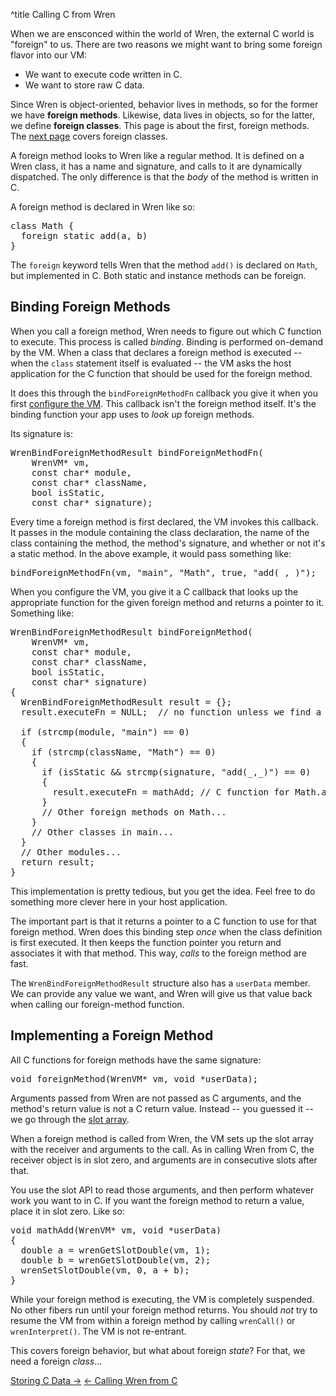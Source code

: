 ^title Calling C from Wren

When we are ensconced within the world of Wren, the external C world is
"foreign" to us. There are two reasons we might want to bring some foreign
flavor into our VM:

* We want to execute code written in C.
* We want to store raw C data.

Since Wren is object-oriented, behavior lives in methods, so for the former we
have **foreign methods**. Likewise, data lives in objects, so for the latter, we
define **foreign classes**. This page is about the first, foreign methods. The
[next page][] covers foreign classes.

[next page]: /embedding/storing-c-data.html

A foreign method looks to Wren like a regular method. It is defined on a Wren
class, it has a name and signature, and calls to it are dynamically dispatched.
The only difference is that the *body* of the method is written in C.

A foreign method is declared in Wren like so:

<pre class="snippet">
class Math {
  foreign static add(a, b)
}
</pre>

The `foreign` keyword tells Wren that the method `add()` is declared on `Math`,
but implemented in C. Both static and instance methods can be foreign.

## Binding Foreign Methods

When you call a foreign method, Wren needs to figure out which C function to
execute. This process is called *binding*. Binding is performed on-demand by the
VM. When a class that declares a foreign method is executed -- when the `class`
statement itself is evaluated -- the VM asks the host application for the C
function that should be used for the foreign method.

It does this through the `bindForeignMethodFn` callback you give it when you
first [configure the VM][config]. This callback isn't the foreign method itself.
It's the binding function your app uses to *look up* foreign methods.

[config]: configuring-the-vm.html

Its signature is:

<pre class="snippet" data-lang="c">
WrenBindForeignMethodResult bindForeignMethodFn(
    WrenVM* vm,
    const char* module,
    const char* className,
    bool isStatic,
    const char* signature);
</pre>

Every time a foreign method is first declared, the VM invokes this callback. It
passes in the module containing the class declaration, the name of the class
containing the method, the method's signature, and whether or not it's a static
method. In the above example, it would pass something like:

<pre class="snippet" data-lang="c">
bindForeignMethodFn(vm, "main", "Math", true, "add(_,_)");
</pre>

When you configure the VM, you give it a C callback that looks up the
appropriate function for the given foreign method and returns a pointer to it.
Something like:

<pre class="snippet" data-lang="c">
WrenBindForeignMethodResult bindForeignMethod(
    WrenVM* vm,
    const char* module,
    const char* className,
    bool isStatic,
    const char* signature)
{
  WrenBindForeignMethodResult result = {};
  result.executeFn = NULL;  // no function unless we find a match below.

  if (strcmp(module, "main") == 0)
  {
    if (strcmp(className, "Math") == 0)
    {
      if (isStatic && strcmp(signature, "add(_,_)") == 0)
      {
        result.executeFn = mathAdd; // C function for Math.add(_,_).
      }
      // Other foreign methods on Math...
    }
    // Other classes in main...
  }
  // Other modules...
  return result;
}
</pre>

This implementation is pretty tedious, but you get the idea. Feel free to do
something more clever here in your host application.

The important part is that it returns a pointer to a C function to use for that
foreign method. Wren does this binding step *once* when the class definition is
first executed. It then keeps the function pointer you return and associates it
with that method. This way, *calls* to the foreign method are fast.

The `WrenBindForeignMethodResult` structure also has a `userData` member.
We can provide any value we want, and Wren will give us that value back
when calling our foreign-method function.

## Implementing a Foreign Method

All C functions for foreign methods have the same signature:

<pre class="snippet" data-lang="c">
void foreignMethod(WrenVM* vm, void *userData);
</pre>

Arguments passed from Wren are not passed as C arguments, and the method's
return value is not a C return value. Instead -- you guessed it -- we go through
the [slot array][].

[slot array]: /embedding/slots-and-handles.html

When a foreign method is called from Wren, the VM sets up the slot array with
the receiver and arguments to the call. As in calling Wren from C, the receiver
object is in slot zero, and arguments are in consecutive slots after that.

You use the slot API to read those arguments, and then perform whatever work you
want to in C. If you want the foreign method to return a value, place it in slot
zero. Like so:

<pre class="snippet" data-lang="c">
void mathAdd(WrenVM* vm, void *userData)
{
  double a = wrenGetSlotDouble(vm, 1);
  double b = wrenGetSlotDouble(vm, 2);
  wrenSetSlotDouble(vm, 0, a + b);
}
</pre>

While your foreign method is executing, the VM is completely suspended. No other
fibers run until your foreign method returns. You should *not* try to resume the
VM from within a foreign method by calling `wrenCall()` or `wrenInterpret()`.
The VM is not re-entrant.

This covers foreign behavior, but what about foreign *state*? For that, we need
a foreign *class*...

<a class="right" href="storing-c-data.html">Storing C Data &rarr;</a>
<a href="calling-wren-from-c.html">&larr; Calling Wren from C</a>
